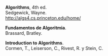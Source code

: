 **Algorithms**, 4th ed.  
Sedgewick, Wayne.  
http://algs4.cs.princeton.edu/home/  

**Fundamentos de Algoritmia**.  
Brassard, Bratley.  

**Introduction to Algorithms**.  
Cormen, T., Leiserson, C., Rivest, R. y Stein, C.  
